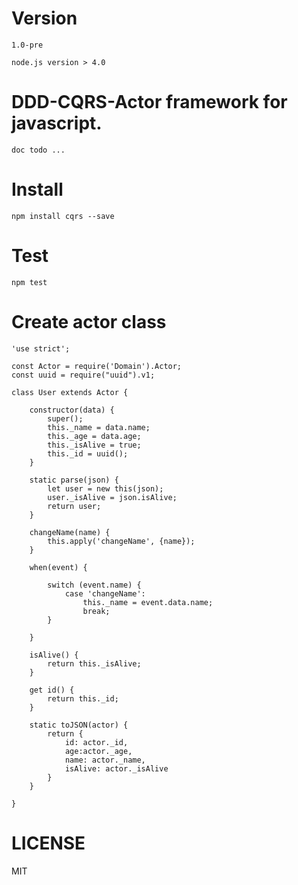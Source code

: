 Version
=======

    1.0-pre

    node.js version > 4.0

DDD-CQRS-Actor framework for javascript.
========================================

    doc todo ...

Install
=======

    npm install cqrs --save

Test
====
    npm test


Create actor class
==================

    'use strict';

    const Actor = require('Domain').Actor;
    const uuid = require("uuid").v1;

    class User extends Actor {

        constructor(data) {
            super();
            this._name = data.name;
            this._age = data.age;
            this._isAlive = true;
            this._id = uuid();
        }

        static parse(json) {
            let user = new this(json);
            user._isAlive = json.isAlive;
            return user;
        }

        changeName(name) {
            this.apply('changeName', {name});
        }

        when(event) {

            switch (event.name) {
                case 'changeName':
                    this._name = event.data.name;
                    break;
            }

        }

        isAlive() {
            return this._isAlive;
        }

        get id() {
            return this._id;
        }

        static toJSON(actor) {
            return {
                id: actor._id,
                age:actor._age,
                name: actor._name,
                isAlive: actor._isAlive
            }
        }

    }


LICENSE
=======
MIT